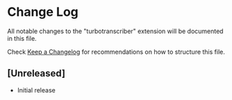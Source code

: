 # Change Log

All notable changes to the "turbotranscriber" extension will be documented in this file.

Check [Keep a Changelog](http://keepachangelog.com/) for recommendations on how to structure this file.

## [Unreleased]

- Initial release
